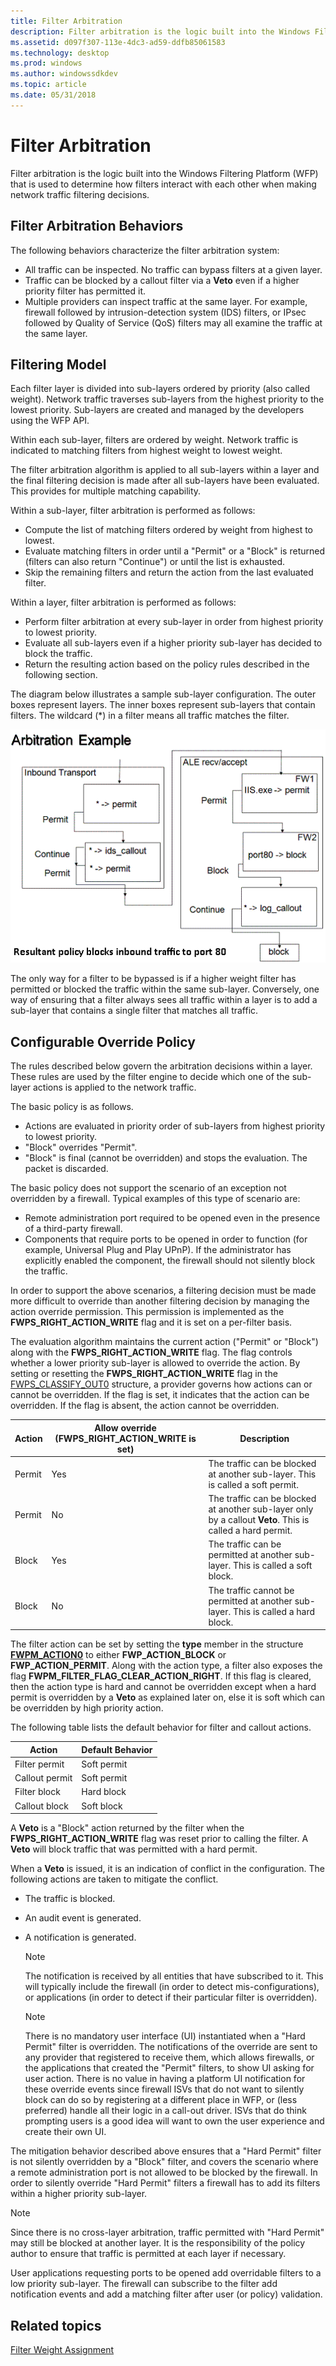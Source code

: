 ```yaml
---
title: Filter Arbitration
description: Filter arbitration is the logic built into the Windows Filtering Platform (WFP) that is used to determine how filters interact with each other when making network traffic filtering decisions.
ms.assetid: d097f307-113e-4dc3-ad59-ddfb85061583
ms.technology: desktop
ms.prod: windows
ms.author: windowssdkdev
ms.topic: article
ms.date: 05/31/2018
---
```


# Filter Arbitration

Filter arbitration is the logic built into the Windows Filtering Platform (WFP) that is used to determine how filters interact with each other when making network traffic filtering decisions.

## Filter Arbitration Behaviors

The following behaviors characterize the filter arbitration system:

-   All traffic can be inspected. No traffic can bypass filters at a given layer.
-   Traffic can be blocked by a callout filter via a **Veto** even if a higher priority filter has permitted it.
-   Multiple providers can inspect traffic at the same layer. For example, firewall followed by intrusion-detection system (IDS) filters, or IPsec followed by Quality of Service (QoS) filters may all examine the traffic at the same layer.

## Filtering Model

Each filter layer is divided into sub-layers ordered by priority (also called weight). Network traffic traverses sub-layers from the highest priority to the lowest priority. Sub-layers are created and managed by the developers using the WFP API.

Within each sub-layer, filters are ordered by weight. Network traffic is indicated to matching filters from highest weight to lowest weight.

The filter arbitration algorithm is applied to all sub-layers within a layer and the final filtering decision is made after all sub-layers have been evaluated. This provides for multiple matching capability.

Within a sub-layer, filter arbitration is performed as follows:

-   Compute the list of matching filters ordered by weight from highest to lowest.
-   Evaluate matching filters in order until a "Permit" or a "Block" is returned (filters can also return "Continue") or until the list is exhausted.
-   Skip the remaining filters and return the action from the last evaluated filter.

Within a layer, filter arbitration is performed as follows:

-   Perform filter arbitration at every sub-layer in order from highest priority to lowest priority.
-   Evaluate all sub-layers even if a higher priority sub-layer has decided to block the traffic.
-   Return the resulting action based on the policy rules described in the following section.

The diagram below illustrates a sample sub-layer configuration. The outer boxes represent layers. The inner boxes represent sub-layers that contain filters. The wildcard (\*) in a filter means all traffic matches the filter.

![sample sub-layer configuration](images/fwp-sub-config2.png)

The only way for a filter to be bypassed is if a higher weight filter has permitted or blocked the traffic within the same sub-layer. Conversely, one way of ensuring that a filter always sees all traffic within a layer is to add a sub-layer that contains a single filter that matches all traffic.

## Configurable Override Policy

The rules described below govern the arbitration decisions within a layer. These rules are used by the filter engine to decide which one of the sub-layer actions is applied to the network traffic.

The basic policy is as follows.

-   Actions are evaluated in priority order of sub-layers from highest priority to lowest priority.
-   "Block" overrides "Permit".
-   "Block" is final (cannot be overridden) and stops the evaluation. The packet is discarded.

The basic policy does not support the scenario of an exception not overridden by a firewall. Typical examples of this type of scenario are:

-   Remote administration port required to be opened even in the presence of a third-party firewall.
-   Components that require ports to be opened in order to function (for example, Universal Plug and Play UPnP). If the administrator has explicitly enabled the component, the firewall should not silently block the traffic.

In order to support the above scenarios, a filtering decision must be made more difficult to override than another filtering decision by managing the action override permission. This permission is implemented as the **FWPS\_RIGHT\_ACTION\_WRITE** flag and it is set on a per-filter basis.

The evaluation algorithm maintains the current action ("Permit" or "Block") along with the **FWPS\_RIGHT\_ACTION\_WRITE** flag. The flag controls whether a lower priority sub-layer is allowed to override the action. By setting or resetting the **FWPS\_RIGHT\_ACTION\_WRITE** flag in the [FWPS\_CLASSIFY\_OUT0](http://go.microsoft.com/fwlink/p/?linkid=98327) structure, a provider governs how actions can or cannot be overridden. If the flag is set, it indicates that the action can be overridden. If the flag is absent, the action cannot be overridden.



| Action | Allow override (FWPS\_RIGHT\_ACTION\_WRITE is set) | Description                                                                                                          |
|--------|----------------------------------------------------|----------------------------------------------------------------------------------------------------------------------|
| Permit | Yes                                                | The traffic can be blocked at another sub-layer. This is called a soft permit.<br/>                            |
| Permit | No                                                 | The traffic can be blocked at another sub-layer only by a callout **Veto**. This is called a hard permit.<br/> |
| Block  | Yes                                                | The traffic can be permitted at another sub-layer. This is called a soft block.<br/>                           |
| Block  | No                                                 | The traffic cannot be permitted at another sub-layer. This is called a hard block.<br/>                        |



 

The filter action can be set by setting the **type** member in the structure [**FWPM\_ACTION0**](/windows/desktop/api/Fwpmtypes/ns-fwpmtypes-fwpm_action0_) to either **FWP\_ACTION\_BLOCK** or **FWP\_ACTION\_PERMIT**. Along with the action type, a filter also exposes the flag **FWPM\_FILTER\_FLAG\_CLEAR\_ACTION\_RIGHT**. If this flag is cleared, then the action type is hard and cannot be overridden except when a hard permit is overridden by a **Veto** as explained later on, else it is soft which can be overridden by high priority action.

The following table lists the default behavior for filter and callout actions.

| Action         | Default Behavior |
|----------------|------------------|
| Filter permit  | Soft permit      |
| Callout permit | Soft permit      |
| Filter block   | Hard block       |
| Callout block  | Soft block       |



 

A **Veto** is a "Block" action returned by the filter when the **FWPS\_RIGHT\_ACTION\_WRITE** flag was reset prior to calling the filter. A **Veto** will block traffic that was permitted with a hard permit.

When a **Veto** is issued, it is an indication of conflict in the configuration. The following actions are taken to mitigate the conflict.

-   The traffic is blocked.
-   An audit event is generated.
-   A notification is generated.
    > [!Note]  
    > The notification is received by all entities that have subscribed to it. This will typically include the firewall (in order to detect mis-configurations), or applications (in order to detect if their particular filter is overridden).

     

    > [!Note]  
    > There is no mandatory user interface (UI) instantiated when a "Hard Permit" filter is overridden. The notifications of the override are sent to any provider that registered to receive them, which allows firewalls, or the applications that created the "Permit" filters, to show UI asking for user action. There is no value in having a platform UI notification for these override events since firewall ISVs that do not want to silently block can do so by registering at a different place in WFP, or (less preferred) handle all their logic in a call-out driver. ISVs that do think prompting users is a good idea will want to own the user experience and create their own UI.

     

The mitigation behavior described above ensures that a "Hard Permit" filter is not silently overridden by a "Block" filter, and covers the scenario where a remote administration port is not allowed to be blocked by the firewall. In order to silently override "Hard Permit" filters a firewall has to add its filters within a higher priority sub-layer.

> [!Note]  
> Since there is no cross-layer arbitration, traffic permitted with "Hard Permit" may still be blocked at another layer. It is the responsibility of the policy author to ensure that traffic is permitted at each layer if necessary.

 

User applications requesting ports to be opened add overridable filters to a low priority sub-layer. The firewall can subscribe to the filter add notification events and add a matching filter after user (or policy) validation.

## Related topics

<dl> <dt>

[Filter Weight Assignment](filter-weight-assignment.md)
</dt> </dl>

 

 






